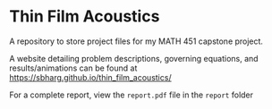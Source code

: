 # Thin Film Acoustics
A repository to store project files for my MATH 451 capstone project. 

A website detailing problem descriptions, governing equations, and results/animations can be found at https://sbharg.github.io/thin_film_acoustics/

For a complete report, view the `report.pdf` file in the `report` folder
